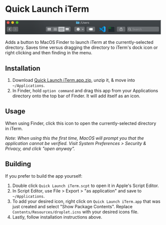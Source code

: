 # Quick Launch iTerm

![screenshot](screenshot.png)

Adds a button to MacOS Finder to launch iTerm at the currently-selected directory. Saves time versus dragging the directory to iTerm's dock icon or right clicking and then finding in the menu.

## Installation

1. Download [Quick Launch iTerm.app.zip](https://github.com/jasongitmail/quick-launch-iterm/releases/download/v1.0/Quick.Launch.iTerm.app.zip), unzip it, & move into `~/Applications`.
2. In Finder, hold `option command` and drag this app from your Applications directory onto the top bar of Finder. It will add itself as an icon.

## Usage

When using Finder, click this icon to open the currently-selected directory in iTerm.

_Note: When using this the first time, MacOS will prompt you that the application cannot be verified. Visit System Preferences > Security & Privacy, and click "open anyway"._

## Building

If you prefer to build the app yourself:
1. Double click `Quick Launch iTerm.scpt` to open it in Apple's Script Editor.
2. In Script Editor, use File > Export > "as application" and save to `~/Applications`.
3. To add your desired icon, right click on `Quick Launch iTerm.app` that was just created and select "Show Package Contents". Replace `Contents/Resources/droplet.icns` with your desired icons file.
4. Lastly, follow installation instructions above.
